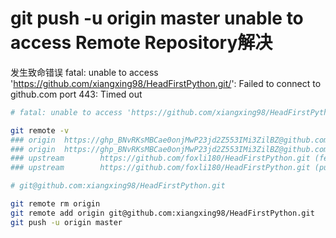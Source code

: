 # git push -u origin master unable to access Remote Repository解决



发生致命错误 fatal: unable to access 'https://github.com/xiangxing98/HeadFirstPython.git/': Failed to connect to github.com port 443: Timed out

```bash
# fatal: unable to access 'https://github.com/xiangxing98/HeadFirstPython.git/': Failed to connect to github.com port 443: Timed out

git remote -v
### origin  https://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@github.com/xiangxing98/HeadFirstPython.git (fetch)
### origin  https://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@github.com/xiangxing98/HeadFirstPython.git (push)
### upstream        https://github.com/foxli180/HeadFirstPython.git (fetch)
### upstream        https://github.com/foxli180/HeadFirstPython.git (push)

# git@github.com:xiangxing98/HeadFirstPython.git

git remote rm origin
git remote add origin git@github.com:xiangxing98/HeadFirstPython.git
git push -u origin master
```

